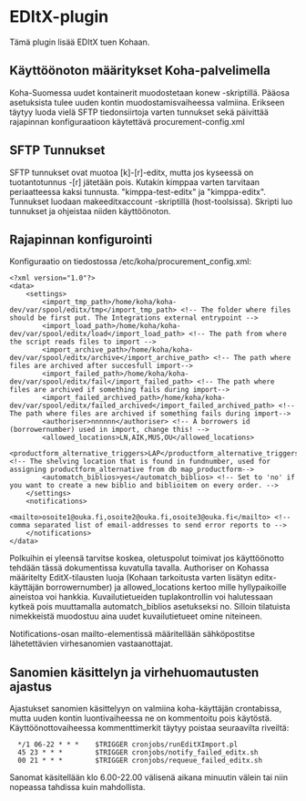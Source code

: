 # EDItX-plugin

Tämä plugin lisää EDItX tuen Kohaan.

## Käyttöönoton määritykset Koha-palvelimella

Koha-Suomessa uudet kontainerit muodostetaan konew -skriptillä. Pääosa asetuksista tulee uuden kontin muodostamisvaiheessa valmiina. Erikseen täytyy luoda vielä SFTP tiedonsiirtoja varten tunnukset sekä päivittää rajapinnan konfiguraatioon käytettävä procurement-config.xml

## SFTP Tunnukset

SFTP tunnukset ovat muotoa [k]-[r]-editx, mutta jos kyseessä on tuotantotunnus -[r] jätetään pois. Kutakin kimppaa varten tarvitaan periaatteessa kaksi tunnusta. "kimppa-test-editx" ja "kimppa-editx". Tunnukset luodaan makeeditxaccount -skriptillä (host-toolsissa). Skripti luo tunnukset ja ohjeistaa niiden käyttöönoton.

## Rajapinnan konfigurointi

Konfiguraatio on tiedostossa /etc/koha/procurement_config.xml:

```
<?xml version="1.0"?>
<data>
    <settings>
        <import_tmp_path>/home/koha/koha-dev/var/spool/editx/tmp</import_tmp_path> <!-- The folder where files should be first put. The Integrations external entrypoint -->
        <import_load_path>/home/koha/koha-dev/var/spool/editx/load</import_load_path> <!-- The path from where the script reads files to import -->
        <import_archive_path>/home/koha/koha-dev/var/spool/editx/archive</import_archive_path> <!-- The path where files are archived after succesfull import-->
        <import_failed_path>/home/koha/koha-dev/var/spool/editx/fail</import_failed_path> <!-- The path where files are archived if something fails during import-->
        <import_failed_archived_path>/home/koha/koha-dev/var/spool/editx/failed_archived</import_failed_archived_path> <!-- The path where files are archived if something fails during import-->
        <authoriser>nnnnnn</authoriser> <!-- A borrowers id (borrowernumber) used in import, change this! -->
        <allowed_locations>LN,AIK,MUS,OU</allowed_locations>
        <productform_alternative_triggers>LAP</productform_alternative_triggers> <!-- The shelving location that is found in fundnumber, used for assigning productform_alternative from db map_productform-->
        <automatch_biblios>yes</automatch_biblios> <!-- Set to 'no' if you want to create a new biblio and biblioitem on every order. -->
    </settings>
    <notifications>
        <mailto>osoite1@ouka.fi,osoite2@ouka.fi,osoite3@ouka.fi</mailto> <!-- comma separated list of email-addresses to send error reports to -->
    </notifications>
</data>
```

Polkuihin ei yleensä tarvitse koskea, oletuspolut toimivat jos käyttöönotto tehdään tässä dokumentissa kuvatulla tavalla. Authoriser on Kohassa määritelty EditX-tilausten luoja (Kohaan tarkoitusta varten lisätyn editx-käyttäjän borrowernumber) ja allowed_locations kertoo mille hyllypaikoille aineistoa voi hankkia. Kuvailutietueiden tuplakontrollin voi halutessaan kytkeä pois muuttamalla automatch_biblios asetukseksi no. Silloin tilatuista nimekkeistä muodostuu aina uudet kuvailutietueet omine niteineen.

Notifications-osan mailto-elementissä määritellään sähköpostitse lähetettävien virhesanomien vastaanottajat.

## Sanomien käsittelyn ja virhehuomautusten ajastus

Ajastukset sanomien käsittelyyn on valmiina koha-käyttäjän crontabissa, mutta uuden kontin luontivaiheessa ne on kommentoitu pois käytöstä. Käyttöönottovaiheessa kommenttimerkit täytyy poistaa seuraavilta riveiltä:

```
  */1 06-22 * * *    $TRIGGER cronjobs/runEditXImport.pl
  45 23 * * *        $TRIGGER cronjobs/notify_failed_editx.sh
  00 21 * * *        $TRIGGER cronjobs/requeue_failed_editx.sh
```

Sanomat käsitellään klo 6.00-22.00 välisenä aikana minuutin välein tai niin nopeassa tahdissa kuin mahdollista.
